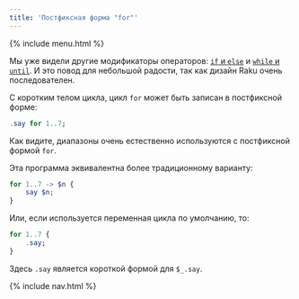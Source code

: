 ```yaml
---
title: 'Постфиксная форма "for"'
---
```


{% include menu.html %}

Мы уже видели другие модификаторы операторов: [`if` и `else`](/ru/essentials/conditional-checks/modifiers) и [`while` и `until`](/ru/essentials/loops/modifiers). И это повод для небольшой радости, так как дизайн Raku очень последователен.

С коротким телом цикла, цикл `for` может быть записан в постфиксной форме:

```raku
.say for 1..7;
```

Как видите, диапазоны очень естественно используются с постфиксной формой `for`.

Эта программа эквивалентна более традиционному варианту:

```raku
for 1..7 -> $n {
    say $n;
}
```

Или, если используется переменная цикла по умолчанию, то:

```raku
for 1..7 {
    .say;
}
```

Здесь `.say` является короткой формой для `$_.say`.


{% include nav.html %}